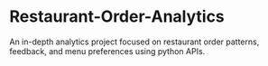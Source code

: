 # Restaurant-Order-Analytics
An in-depth analytics project focused on restaurant order patterns, feedback, and menu preferences using python APIs.
